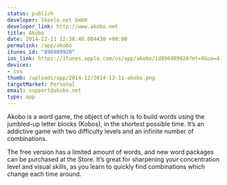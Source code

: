 ```yaml
--- 
status: publish
developer: Skeelo.net GmbH
developer_link: http://www.akobo.net
title: Akobo
date: 2014-12-11 12:38:40.084430 +00:00
permalink: /app/akobo
itunes_id: "896989920"
ios_link: https://itunes.apple.com/us/app/akobo/id896989920?mt=8&uo=4
devices: 
- ios
thumb: /uploads/app/2014-12/2014-12-11-akobo.png
targetMarket: Personal
email: support@akobo.net
type: app
---
```


Akobo is a word game, the object of which is to build words using the jumbled-up letter blocks (Kobos), in the shortest possible time. It’s an addictive game with two difficulty levels and an infinite number of combinations. 

The free version has a limited amount of words, and new word packages can be purchased at the Store. 
It’s great for sharpening your concentration level and visual skills, as you learn to quickly find combinations which change each time around.
